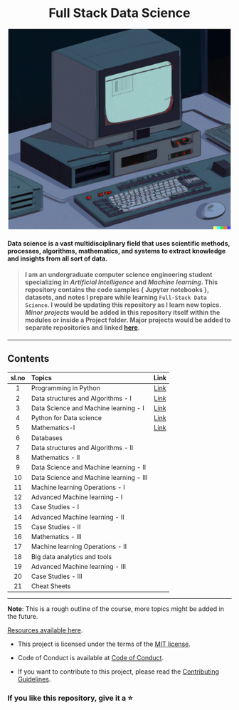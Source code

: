 <div align="center">

# Full Stack Data Science

<img src="./DALL-E_Generated.png" width="500" height="450" alt="DALL-E Generated Image of a old computer" />

</div>



#### **Data science** is a vast multidisciplinary field that uses scientific methods, processes, algorithms, mathematics, and systems to extract knowledge and insights from all sort of data.

> #### I am an undergraduate computer science engineering student specializing in _Artificial Intelligence_ and _Machine learning_. This repository contains the **code samples** { Jupyter notebooks }, **datasets**, and **notes** I prepare while learning **`Full-Stack Data Science`**. I would be updating this repository as I learn new topics. _Minor projects_ would be added in this repository itself within the modules or inside a Project folder. **Major projects** would be added to separate repositories and linked [here](./Major_Projects.md).

---

## Contents

| sl.no | Topics                                  |                               Link                                |
| :---: | :-------------------------------------- | :---------------------------------------------------------------: |
|   1   | Programming in Python                   | [Link](./01.%20Introduction%20to%20Programming%20using%20Python/) |
|   2   | Data structures and Algorithms - I      |                      [Link](./02.%20DSA-I/)                       |
|   3   | Data Science and Machine learning - I   |                      [Link](./03.%20DSML-I/)                      |
|   4   | Python for Data science                 |                [Link](./04.%20Python%20for%20DS/)                 |
|   5   | Mathematics-I                           |                  [Link](./05.%20Mathematics-I/)                   |
|   6   | Databases                               |
|   7   | Data structures and Algorithms - II     |
|   8   | Mathematics - II                        |
|   9   | Data Science and Machine learning - II  |
|  10   | Data Science and Machine learning - III |
|  11   | Machine learning Operations - I         |
|  12   | Advanced Machine learning - I           |
|  13   | Case Studies - I                        |
|  14   | Advanced Machine learning - II          |
|  15   | Case Studies - II                       |
|  16   | Mathematics - III                       |
|  17   | Machine learning Operations - II        |
|  18   | Big data analytics and tools            |
|  19   | Advanced Machine learning - III         |
|  20   | Case Studies - III                      |
|  21   | Cheat Sheets                            |

---

**Note**: This is a rough outline of the course, more topics might be added in the future.

[Resources available here](/Resources.md).

- This project is licensed under the terms of the [MIT license](/LICENSE).

- Code of Conduct is available at [Code of Conduct](/CODE_OF_CONDUCT.md).

- If you want to contribute to this project, please read the [Contributing Guidelines](/CONTRIBUTING.md).

### If you like this repository, give it a ⭐️
